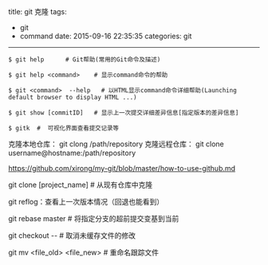 title: git 克隆
tags:
  - git
  - command
date: 2015-09-16 22:35:35
categories: git
---

	$ git help 		# Git帮助(常用的Git命令及描述)

	$ git help <command>    # 显示command命令的帮助

	$ git <command>  --help   # 以HTML显示command命令详细帮助(Launching default browser to display HTML ...)

    $ git show [commitID]   # 显示上一次提交详细差异信息[指定版本的差异信息]

    $ gitk  #  可视化界面查看提交记录等

克隆本地仓库： git clong /path/repository
克隆远程仓库： git clone username@hostname:/path/repository

https://github.com/xirong/my-git/blob/master/how-to-use-github.md

git clone <url> [project_name]      # 从现有仓库中克隆

git reflog：查看上一次版本情况（回退也能看到）

git rebase master               # 将指定分支的超前提交变基到当前

git checkout -- <file>      # 取消未缓存文件的修改

git mv <file_old> <file_new>    # 重命名跟踪文件